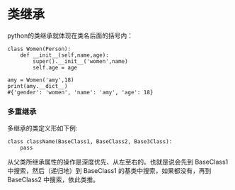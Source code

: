 类继承
===
python的类继承就体现在类名后面的括号内：
```
class Women(Person):
    def __init__(self,name,age):
        super().__init__('women',name)
        self.age = age

amy = Women('amy',18)
print(amy.__dict__)
#{'gender': 'women', 'name': 'amy', 'age': 18}
```

###  多重继承
多继承的类定义形如下例:
```
class className(BaseClass1, BaseClass2, Base3Class):
    pass
```
从父类所继承属性的操作是深度优先、从左至右的。也就是说会先到 BaseClass1 中搜索，然后（递归地）到 BaseClass1 的基类中搜索，如果都没有，再到 BaseClass2 中搜索，依此类推。

